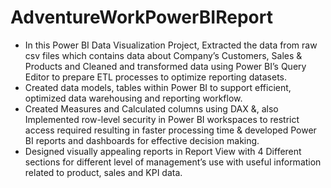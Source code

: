 # AdventureWorkPowerBIReport

* In this Power BI Data Visualization Project, Extracted the data from raw csv files which contains data
about Company’s Customers, Sales & Products and Cleaned and transformed data using Power BI’s Query Editor to prepare ETL processes to optimize
reporting datasets. 
* Created data models, tables within Power BI to support efficient, optimized data
warehousing and reporting workflow.
* Created Measures and Calculated columns using DAX &, also
Implemented row-level security in Power BI workspaces to restrict access required resulting in faster
processing time & developed Power BI reports and dashboards for effective decision making.
* Designed visually appealing reports in Report View with 4 Different sections for different level of
management’s use with useful information related to product, sales and KPI data.
